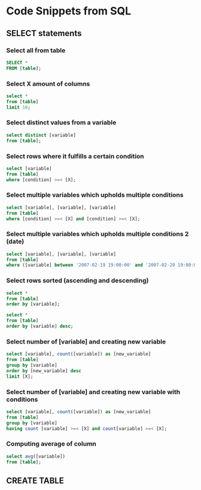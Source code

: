 # Code Snippets from SQL

## SELECT statements

### Select all from table
```sql
SELECT *
FROM [table];
```
### Select X amount of columns
```sql
select *
from [table]
limit 10;
```

### Select distinct values from a variable
```sql
select distinct [variable]
from [table];
```

### Select rows where it fulfills a certain condition
```sql
select [variable]
from [table]
where [condition] >=< [X];
```

### Select multiple variables which upholds multiple conditions
```sql
select [variable], [variable], [variable]
from [table]
where [condition] >=< [X] and [condition] >=< [X];
```
### Select multiple variables which upholds multiple conditions 2 (date)
```sql
select [variable], [variable], [variable]
from [table]
where ([variable] between '2007-02-19 19:00:00' and '2007-02-20 19:00:00') and [condition] >=< [X];
```
### Select rows sorted (ascending and descending)
```sql
select * 
from [table]
order by [variable];

select * 
from [table]
order by [variable] desc;
```
### Select number of [variable] and creating new variable 
```sql
select [variable], count([variable]) as [new_variable]
from [table]
group by [variable]
order by [new_variable] desc 
limit [X];
```
### Select number of [variable] and creating new variable with conditions
```sql
select [variable], count([variable]) as [new_variable]
from [table]
group by [variable]
having count [variable] >=< [X] and count[variable] >=< [X];
```

### Computing average of column
```sql
select avg([variable])
from [table];
```


## CREATE TABLE


